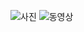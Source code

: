 ![사진](https://encrypted-tbn1.gstatic.com/images?q=tbn:ANd9GcTB3HrM90RosU6G_LZGB-K_7-PGk5tzMKnNGPLDV67A13gq33Fa)
![동영상](https://youtu.be/LpkNoSyvAjI) 
